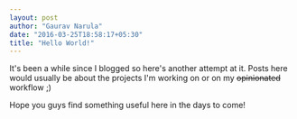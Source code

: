 ```yaml
---
layout: post
author: "Gaurav Narula"
date: "2016-03-25T18:58:17+05:30"
title: "Hello World!"
---
```


It's been a while since I blogged so here's another attempt at it. Posts here
would usually be about the projects I'm working on or on my ~~opinionated~~
workflow ;)

Hope you guys find something useful here in the days to come!
